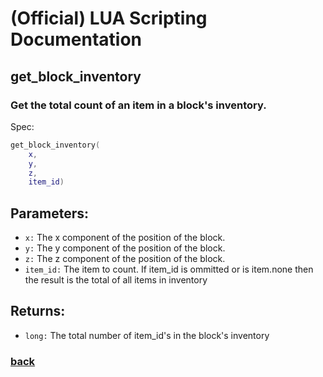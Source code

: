 
# (Official) LUA Scripting Documentation

## get_block_inventory

### Get the total count of an item in a block's inventory.

Spec:
```lua
get_block_inventory(
	x,
	y,
	z,
	item_id)
```
## Parameters:
- `x:` The x component of the position of the block.
- `y:` The y component of the position of the block.
- `z:` The z component of the position of the block.
- `item_id:` The item to count. If item_id is ommitted or is item.none then the result is the total of all items in inventory
## Returns:
- `long:` The total number of item_id's in the block's inventory
### [back](../inventory)
